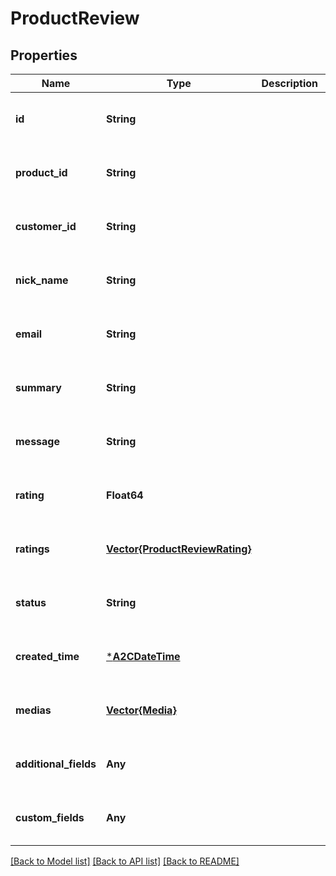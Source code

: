 # ProductReview


## Properties
Name | Type | Description | Notes
------------ | ------------- | ------------- | -------------
**id** | **String** |  | [optional] [default to nothing]
**product_id** | **String** |  | [optional] [default to nothing]
**customer_id** | **String** |  | [optional] [default to nothing]
**nick_name** | **String** |  | [optional] [default to nothing]
**email** | **String** |  | [optional] [default to nothing]
**summary** | **String** |  | [optional] [default to nothing]
**message** | **String** |  | [optional] [default to nothing]
**rating** | **Float64** |  | [optional] [default to nothing]
**ratings** | [**Vector{ProductReviewRating}**](ProductReviewRating.md) |  | [optional] [default to nothing]
**status** | **String** |  | [optional] [default to nothing]
**created_time** | [***A2CDateTime**](A2CDateTime.md) |  | [optional] [default to nothing]
**medias** | [**Vector{Media}**](Media.md) |  | [optional] [default to nothing]
**additional_fields** | **Any** |  | [optional] [default to nothing]
**custom_fields** | **Any** |  | [optional] [default to nothing]


[[Back to Model list]](../README.md#models) [[Back to API list]](../README.md#api-endpoints) [[Back to README]](../README.md)


